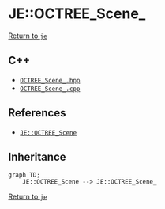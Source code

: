 # JE::OCTREE_Scene_

[Return to `je`](/docs/je.md)

## C++

- [`OCTREE_Scene_.hpp`](/src/je/OCTREE_Scene_.hpp)
- [`OCTREE_Scene_.cpp`](/src/je/OCTREE_Scene_.cpp)

## References

- [`JE::OCTREE_Scene`](/docs/je/OCTREE_Scene.md)

## Inheritance

```mermaid
graph TD;
    JE::OCTREE_Scene --> JE::OCTREE_Scene_
```

[Return to `je`](/docs/je.md)